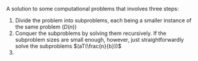 A solution to some computational problems that involves three steps:
1. Divide the problem into subproblems, each being a smaller instance of the same problem ($D(n)$)
2. Conquer the subproblems by solving them recursively. If the subproblem sizes are small enough, however, just straightforwardly solve the subproblems $(aT(\frac{n}{b}))$
3. 